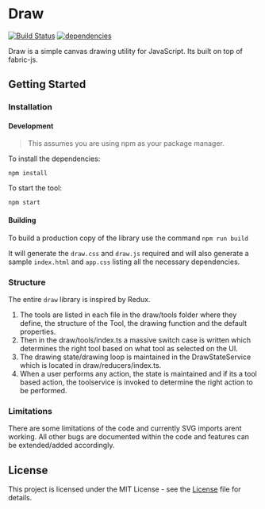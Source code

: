 # Draw

[![Build Status](https://travis-ci.org/WrathOfZombies/draw.svg?branch=master)](https://travis-ci.org/WrathOfZombies/draw)
[![dependencies](https://david-dm.org/WrathOfZombies/draw.svg)](https://david-dm.org/WrathOfZombies/draw)

Draw is a simple canvas drawing utility for JavaScript. Its built on top of fabric-js.

## Getting Started

### Installation

#### Development
> This assumes you are using npm as your package manager.

To install the dependencies:

`npm install`

To start the tool:

`npm start`

#### Building
To build a production copy of the library use the command 
`npm run build`

It will generate the `draw.css` and `draw.js` required and will also generate a sample `index.html` and `app.css` listing all the necessary dependencies.

### Structure
The entire `draw` library is inspired by Redux. 

1. The tools are listed in each file in the draw/tools folder where they define, the structure of the Tool, the drawing function and the default properties.
2. Then in the draw/tools/index.ts a massive switch case is written which determines the right tool based on what tool as selected on the UI.
3. The drawing state/drawing loop is maintained in the DrawStateService which is located in draw/reducers/index.ts.
4. When a user performs any action, the state is maintained and if its a tool based action, the toolservice is invoked to determine the right action to be performed.

### Limitations
There are some limitations of the code and currently SVG imports arent working. All other bugs are documented within the code and features can be extended/added accordingly.

## License

This project is licensed under the MIT License - see the [License](LICENSE) file for details.
